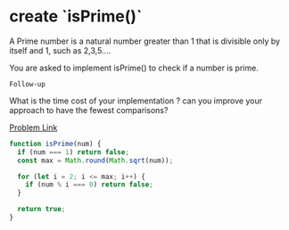 # create \`isPrime()\`

A Prime number is a natural number greater than 1 that is divisible only by itself and 1, such as 2,3,5....

You are asked to implement isPrime() to check if a number is prime.

`Follow-up`

What is the time cost of your implementation ? can you improve your approach to have the fewest comparisons?

[Problem Link](https://bigfrontend.dev/problem/isPrime)

```js
function isPrime(num) {
  if (num === 1) return false;
  const max = Math.round(Math.sqrt(num));

  for (let i = 2; i <= max; i++) {
    if (num % i === 0) return false;
  }

  return true;
}
```
